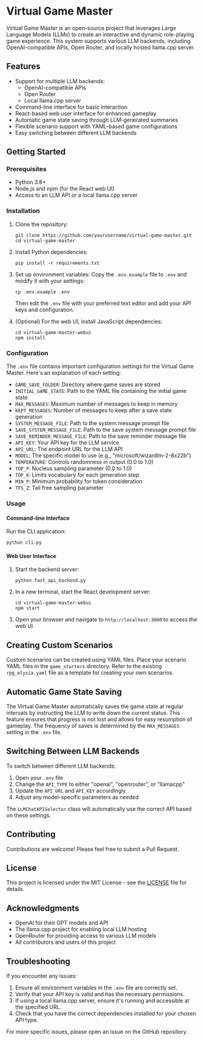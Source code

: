 # Virtual Game Master

Virtual Game Master is an open-source project that leverages Large Language Models (LLMs) to create an interactive and dynamic role-playing game experience. This system supports various LLM backends, including OpenAI-compatible APIs, Open Router, and locally hosted llama.cpp server.

## Features

- Support for multiple LLM backends:
    - OpenAI-compatible APIs
    - Open Router
    - Local llama.cpp server
- Command-line interface for basic interaction
- React-based web user interface for enhanced gameplay
- Automatic game state saving through LLM-generated summaries
- Flexible scenario support with YAML-based game configurations
- Easy switching between different LLM backends

## Getting Started

### Prerequisites

- Python 3.8+
- Node.js and npm (for the React web UI)
- Access to an LLM API or a local llama.cpp server

### Installation

1. Clone the repository:
   ```
   git clone https://github.com/yourusername/virtual-game-master.git
   cd virtual-game-master
   ```

2. Install Python dependencies:
   ```
   pip install -r requirements.txt
   ```

3. Set up environment variables:
   Copy the `.env.example` file to `.env` and modify it with your settings:
   ```
   cp .env.example .env
   ```
   Then edit the `.env` file with your preferred text editor and add your API keys and configuration.

4. (Optional) For the web UI, install JavaScript dependencies:
   ```
   cd virtual-game-master-webui
   npm install
   ```

### Configuration

The `.env` file contains important configuration settings for the Virtual Game Master. Here's an explanation of each setting:

- `GAME_SAVE_FOLDER`: Directory where game saves are stored
- `INITIAL_GAME_STATE`: Path to the YAML file containing the initial game state
- `MAX_MESSAGES`: Maximum number of messages to keep in memory
- `KEPT_MESSAGES`: Number of messages to keep after a save state generation
- `SYSTEM_MESSAGE_FILE`: Path to the system message prompt file
- `SAVE_SYSTEM_MESSAGE_FILE`: Path to the save system message prompt file
- `SAVE_REMINDER_MESSAGE_FILE`: Path to the save reminder message file
- `API_KEY`: Your API key for the LLM service
- `API_URL`: The endpoint URL for the LLM API
- `MODEL`: The specific model to use (e.g., "microsoft/wizardlm-2-8x22b")
- `TEMPERATURE`: Controls randomness in output (0.0 to 1.0)
- `TOP_P`: Nucleus sampling parameter (0.0 to 1.0)
- `TOP_K`: Limits vocabulary for each generation step
- `MIN_P`: Minimum probability for token consideration
- `TFS_Z`: Tail free sampling parameter

### Usage

#### Command-line Interface

Run the CLI application:
```
python cli.py
```

#### Web User Interface

1. Start the backend server:
   ```
   python fast_api_backend.py
   ```

2. In a new terminal, start the React development server:
   ```
   cd virtual-game-master-webui
   npm start
   ```

3. Open your browser and navigate to `http://localhost:3000` to access the web UI.

## Creating Custom Scenarios

Custom scenarios can be created using YAML files. Place your scenario YAML files in the `game_starters` directory. Refer to the existing `rpg_elysia.yaml` file as a template for creating your own scenarios.

## Automatic Game State Saving

The Virtual Game Master automatically saves the game state at regular intervals by instructing the LLM to write down the current status. This feature ensures that progress is not lost and allows for easy resumption of gameplay. The frequency of saves is determined by the `MAX_MESSAGES` setting in the `.env` file.

## Switching Between LLM Backends

To switch between different LLM backends:

1. Open your `.env` file
2. Change the `API_TYPE` to either "openai", "openrouter", or "llamacpp"
3. Update the `API_URL` and `API_KEY` accordingly
4. Adjust any model-specific parameters as needed

The `LLMChatAPISelector` class will automatically use the correct API based on these settings.

## Contributing

Contributions are welcome! Please feel free to submit a Pull Request.

## License

This project is licensed under the MIT License - see the [LICENSE](LICENSE) file for details.

## Acknowledgments

- OpenAI for their GPT models and API
- The llama.cpp project for enabling local LLM hosting
- OpenRouter for providing access to various LLM models
- All contributors and users of this project

## Troubleshooting

If you encounter any issues:

1. Ensure all environment variables in the `.env` file are correctly set.
2. Verify that your API key is valid and has the necessary permissions.
3. If using a local llama.cpp server, ensure it's running and accessible at the specified URL.
4. Check that you have the correct dependencies installed for your chosen API type.

For more specific issues, please open an issue on the GitHub repository.